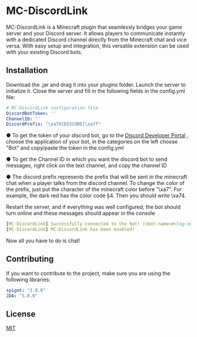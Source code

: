 # MC-DiscordLink

MC-DiscordLink is a Minecraft plugin that seamlessly bridges your game server and your Discord server. It allows players to communicate instantly with a dedicated Discord channel directly from the Minecraft chat and vice versa. With easy setup and integration, this versatile extension can be used with your existing Discord bots.

## Installation

Download the .jar and drag it into your plugins folder. Launch the server to initialize it.
Close the server and fill in the following fields in the config.yml file: 

```yml
# MC-DiscordLink configuration file
DiscordBotToken: ''
ChannelID: ''
DiscordPrefix: "\xa79[DISCORD]\xa7f"
```

● To get the token of your discord bot, go to the [Discord Developer Portal](https://discord.com/developers/applications)
, choose the application of your bot, in the categories on the left choose "Bot" and copy/paste the token in the config.yml

● To get the Channel ID in which you want the discord bot to send messages, right click on the text channel, and copy the channel ID

● The discord prefix represents the prefix that will be sent in the minecraft chat when a player talks from the discord channel. To change the color of the prefix, just put the character of the minecraft color before "\xa7".
For example, the dark red has the color code §4. Then you should write \xa74. 

Restart the server, and if everything was well configured, the bot should turn online and these messages should appear in the console 

```yml
[MC-DiscordLink] Successfully connected to the bot! (<bot-name>#<tag-number>)
[MC-DiscordLink] MC-DiscordLink has been enabled!
```

Now all you have to do is chat!

## Contributing

If you want to contribute to the project, make sure you are using the following libraries:

```yml
spigot: "1.8.8"
JDA: "5.0.0" 
```

## License

[MIT](https://choosealicense.com/licenses/mit/)
